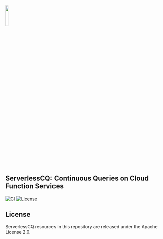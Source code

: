 <img src="https://i.imgur.com/NWgvrwh.png" width=13%>

## ServerlessCQ: Continuous Queries on Cloud Function Services

[![CI](https://github.com/DSLAM-UMD/ServerlessCQ/workflows/CI/badge.svg?branch=code)](https://github.com/DSLAM-UMD/ServerlessCQ/actions)
[![License](https://img.shields.io/badge/license-Apache%202-blue.svg)](LICENSE)

## License

ServerlessCQ resources in this repository are released under the Apache License 2.0.
